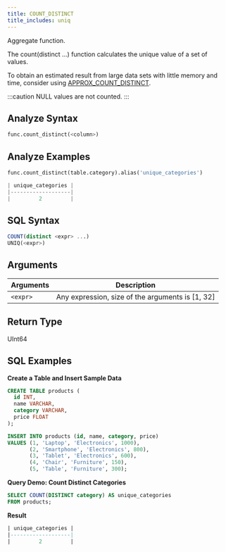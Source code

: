 ```yaml
---
title: COUNT_DISTINCT
title_includes: uniq
---
```


Aggregate function.

The count(distinct ...) function calculates the unique value of a set of values.

To obtain an estimated result from large data sets with little memory and time, consider using [APPROX_COUNT_DISTINCT](aggregate-approx-count-distinct).

:::caution
 NULL values are not counted.
:::

## Analyze Syntax

```python
func.count_distinct(<column>)
```

## Analyze Examples
```python
func.count_distinct(table.category).alias('unique_categories')

| unique_categories |
|-------------------|
|         2         |
```

## SQL Syntax

```sql
COUNT(distinct <expr> ...)
UNIQ(<expr>)
```

## Arguments

| Arguments | Description                                      |
|-----------|--------------------------------------------------|
| `<expr>`  | Any expression, size of the arguments is [1, 32] |

## Return Type

UInt64

## SQL Examples

**Create a Table and Insert Sample Data**
```sql
CREATE TABLE products (
  id INT,
  name VARCHAR,
  category VARCHAR,
  price FLOAT
);

INSERT INTO products (id, name, category, price)
VALUES (1, 'Laptop', 'Electronics', 1000),
       (2, 'Smartphone', 'Electronics', 800),
       (3, 'Tablet', 'Electronics', 600),
       (4, 'Chair', 'Furniture', 150),
       (5, 'Table', 'Furniture', 300);
```

**Query Demo: Count Distinct Categories**

```sql
SELECT COUNT(DISTINCT category) AS unique_categories
FROM products;
```

**Result**
```sql
| unique_categories |
|-------------------|
|         2         |
```